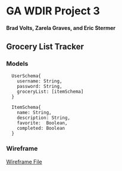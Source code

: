 # GA WDIR Project 3
#### Brad Volts, Zarela Graves, and Eric Stermer

## Grocery List Tracker

### Models
```
  UserSchema{
    username: String,
    password: String,
    groceryList: [itemSchema]
  }

  ItemSchema{
    name: String,
    description: String,
    favorite:  Boolean,
    completed: Boolean
  }

```
### Wireframe
[Wireframe File](https://drive.google.com/file/d/0B9p6hJKmZMZELUhQRzl4WXNZT1E/view?usp=sharing)
